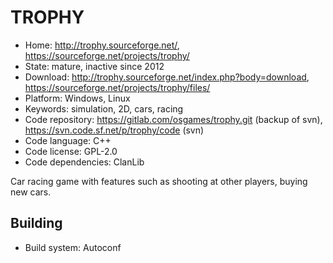 # TROPHY

- Home: http://trophy.sourceforge.net/, https://sourceforge.net/projects/trophy/
- State: mature, inactive since 2012
- Download: http://trophy.sourceforge.net/index.php?body=download, https://sourceforge.net/projects/trophy/files/
- Platform: Windows, Linux
- Keywords: simulation, 2D, cars, racing
- Code repository: https://gitlab.com/osgames/trophy.git (backup of svn), https://svn.code.sf.net/p/trophy/code (svn)
- Code language: C++
- Code license: GPL-2.0
- Code dependencies: ClanLib

Car racing game with features such as shooting at other players, buying new cars.

## Building

- Build system: Autoconf
